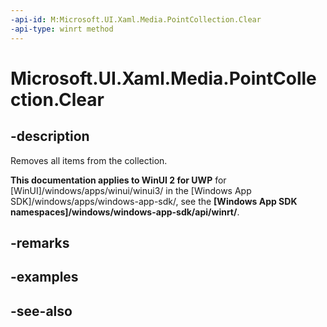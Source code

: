 ```yaml
---
-api-id: M:Microsoft.UI.Xaml.Media.PointCollection.Clear
-api-type: winrt method
---
```


<!-- Method syntax
public void Clear()
-->

# Microsoft.UI.Xaml.Media.PointCollection.Clear

## -description
Removes all items from the collection.

**This documentation applies to WinUI 2 for UWP** for [WinUI]/windows/apps/winui/winui3/ in the [Windows App SDK]/windows/apps/windows-app-sdk/, see the **[Windows App SDK namespaces]/windows/windows-app-sdk/api/winrt/**.

## -remarks


## -examples

## -see-also
